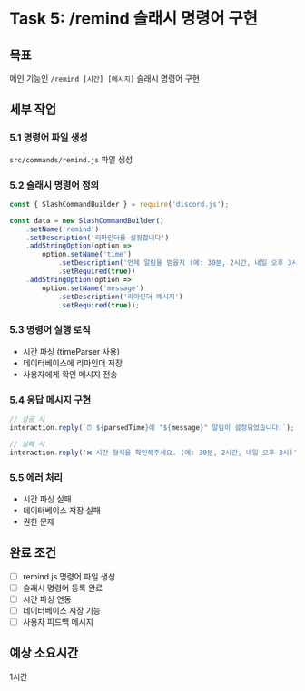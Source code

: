 # Task 5: /remind 슬래시 명령어 구현

## 목표
메인 기능인 `/remind [시간] [메시지]` 슬래시 명령어 구현

## 세부 작업

### 5.1 명령어 파일 생성
`src/commands/remind.js` 파일 생성

### 5.2 슬래시 명령어 정의
```javascript
const { SlashCommandBuilder } = require('discord.js');

const data = new SlashCommandBuilder()
    .setName('remind')
    .setDescription('리마인더를 설정합니다')
    .addStringOption(option =>
        option.setName('time')
            .setDescription('언제 알림을 받을지 (예: 30분, 2시간, 내일 오후 3시)')
            .setRequired(true))
    .addStringOption(option =>
        option.setName('message')
            .setDescription('리마인더 메시지')
            .setRequired(true));
```

### 5.3 명령어 실행 로직
- 시간 파싱 (timeParser 사용)
- 데이터베이스에 리마인더 저장
- 사용자에게 확인 메시지 전송

### 5.4 응답 메시지 구현
```javascript
// 성공 시
interaction.reply(`⏰ ${parsedTime}에 "${message}" 알림이 설정되었습니다!`);

// 실패 시
interaction.reply('❌ 시간 형식을 확인해주세요. (예: 30분, 2시간, 내일 오후 3시)');
```

### 5.5 에러 처리
- 시간 파싱 실패
- 데이터베이스 저장 실패
- 권한 문제

## 완료 조건
- [ ] remind.js 명령어 파일 생성
- [ ] 슬래시 명령어 등록 완료
- [ ] 시간 파싱 연동
- [ ] 데이터베이스 저장 기능
- [ ] 사용자 피드백 메시지

## 예상 소요시간
1시간